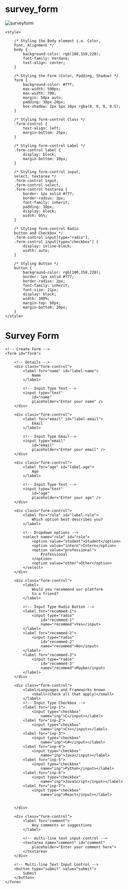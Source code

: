 # survey_form

![surveyform](https://user-images.githubusercontent.com/105961749/194456733-6b6de54b-5dc5-47cb-a4f8-ce76f40abb25.png)


<!DOCTYPE html>
<html lang="en">

<head>
	<meta charset="UTF-8">
	<meta http-equiv="X-UA-Compatible" content="IE=edge">
	<meta name="viewport" content=
		"width=device-width, initial-scale=1.0">
	<title>
		Build a Survey Form using HTML and CSS
	</title>

	<style>

		/* Styling the Body element i.e. Color,
		Font, Alignment */
		body {
			background-color: rgb(100,150,220);
			font-family: Verdana;
			text-align: center;
		}

		/* Styling the Form (Color, Padding, Shadow) */
		form {
			background-color: #fff;
			max-width: 500px;
			max-width: 700;
			margin: 50px auto;
			padding: 30px 20px;
			box-shadow: 2px 5px 10px rgba(0, 0, 0, 0.5);
		}

		/* Styling form-control Class */
		.form-control {
			text-align: left;
			margin-bottom: 25px;
		}

		/* Styling form-control Label */
		.form-control label {
			display: block;
			margin-bottom: 10px;
		}

		/* Styling form-control input,
		select, textarea */
		.form-control input,
		.form-control select,
		.form-control textarea {
			border: 1px solid #777;
			border-radius: 2px;
			font-family: inherit;
			padding: 10px;
			display: block;
			width: 95%;
		}

		/* Styling form-control Radio
		button and Checkbox */
		.form-control input[type="radio"],
		.form-control input[type="checkbox"] {
			display: inline-block;
			width: auto;
		}

		/* Styling Button */
		button {
			background-color: rgb(100,150,220);
			border: 1px solid #777;
			border-radius: 2px;
			font-family: inherit;
			font-size: 21px;
			display: block;
			width: 100%;
			margin-top: 50px;
			margin-bottom: 20px;
		}
	</style>
</head>

<body>
	<h1>Survey Form</h1>

	<!-- Create Form -->
	<form id="form">

		<!-- Details -->
		<div class="form-control">
			<label for="name" id="label-name">
				Name
			</label>

			<!-- Input Type Text -->
			<input type="text"
				id="name"
				placeholder="Enter your name" />
		</div>

		<div class="form-control">
			<label for="email" id="label-email">
				Email
			</label>

			<!-- Input Type Email-->
			<input type="email"
				id="email"
				placeholder="Enter your email" />
		</div>

		<div class="form-control">
			<label for="age" id="label-age">
				Age
			</label>

			<!-- Input Type Text -->
			<input type="text"
				id="age"
				placeholder="Enter your age" />
		</div>

		<div class="form-control">
			<label for="role" id="label-role">
				Which option best describes you?
			</label>

			<!-- Dropdown options -->
			<select name="role" id="role">
				<option value="student">Student</option>
				<option value="intern">Intern</option>
				<option value="professional">
					Professional
				</option>
				<option value="other">Other</option>
			</select>
		</div>

		<div class="form-control">
			<label>
				Would you recommend our platform
				to a friend?
			</label>

			<!-- Input Type Radio Button -->
			<label for="recommed-1">
				<input type="radio"
					id="recommed-1"
					name="recommed">Yes</input>
			</label>
			<label for="recommed-2">
				<input type="radio"
					id="recommed-2"
					name="recommed">No</input>
			</label>
			<label for="recommed-3">
				<input type="radio"
					id="recommed-3"
					name="recommed">Maybe</input>
			</label>
		</div>

		<div class="form-control">
			<label>Languages and Frameworks known
				<small>(Check all that apply)</small>
			</label>
			<!-- Input Type Checkbox -->
			<label for="inp-1">
				<input type="checkbox"
					name="inp">C</input></label>
			<label for="inp-2">
				<input type="checkbox"
					name="inp">C++</input></label>
			<label for="inp-3">
				<input type="checkbox"
					name="inp">C#</input></label>
			<label for="inp-4">
				<input type="checkbox"
					name="inp">Java</input></label>
			<label for="inp-5">
				<input type="checkbox"
					name="inp">Python</input></label>
			<label for="inp-6">
				<input type="checkbox"
					name="inp">JavaScript</input></label>
			<label for="inp-7">
				<input type="checkbox"
					name="inp">React</input></label>
			
					
		</div>

		<div class="form-control">
			<label for="comment">
				Any comments or suggestions
			</label>

			<!-- multi-line text input control -->
			<textarea name="comment" id="comment"
				placeholder="Enter your comment here">
			</textarea>
		</div>

		<!-- Multi-line Text Input Control -->
		<button type="submit" value="submit">
			Submit
		</button>
	</form>
</body>

</html>
